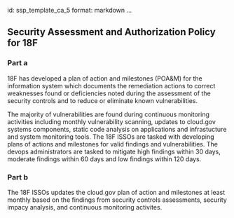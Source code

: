id: ssp_template_ca_5
format: markdown
...
## Security Assessment and Authorization Policy for 18F

### Part a

18F has developed a plan of action and milestones (POA&M) for the information system which documents the remediation actions to correct weaknesses found or deficiencies noted during the assessment of the security controls and to reduce or eliminate known vulnerabilities.

The majority of vulnerabilities are found during continuous monitoring activities including monthly vulnerability scanning, updates to cloud.gov systems components, static code analysis on applications and infrastucture and system monitoring tools. The 18F ISSOs are tasked with developing plans of actions and milestones for valid findings and vulnerabilities. The devops administrators are tasked to mitigate high findings within 30 days, moderate findings within 60 days and low findings within 120 days.

### Part b

The 18F ISSOs updates the cloud.gov plan of action and milestones at least monthly based on the findings from security controls assessments, security impacy analysis, and continuous monitoring activites.
